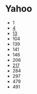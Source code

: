 # Yahoo

- 1
- [4](../solutions/4.md)
- [13](../solutions/13.md)
- 104
- 139
- 141
- 146
- 206
- [217](../solutions/217.md)
- 284
- 297
- 479
- 491